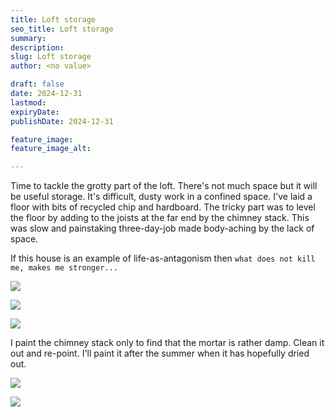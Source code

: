 ```yaml
---
title: Loft storage
seo_title: Loft storage
summary:
description:
slug: Loft storage
author: <no value>

draft: false
date: 2024-12-31
lastmod:
expiryDate:
publishDate: 2024-12-31

feature_image:
feature_image_alt:

---
```

Time to tackle the grotty part of the loft. There's not much space but it will be useful storage. 
It's difficult, dusty work in a confined space. I've laid a floor with bits of recycled chip and hardboard.
The tricky part was to level the floor by adding to the joists at the far end by the chimney stack. 
This was slow and painstaking three-day-job made body-aching by the lack of space. 

If this house is an example of
life-as-antagonism then `what does not kill me, makes me stronger...`

![](/images/1390.jpg)

![](/images/1391.jpg)

![](/images/1389.jpg)

I paint the chimney stack only to find that the mortar is rather damp. Clean it out and re-point.
I'll paint it after the summer when it has hopefully dried out.

![](/images/1412.jpg)

![](/images/8434.jpg)